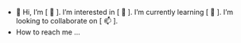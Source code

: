 - 👋 Hi, I’m [ 👀 ]. I’m interested in [ 🌱 ]. I’m currently learning [ 💞️ ]. I’m looking to collaborate on [ 📫 ].
- How to reach me ...

<!---
makabeus/makabeus is a ✨ special ✨ repository because its `README.md` (this file) appears on your GitHub profile.
You can click the Preview link to take a look at your changes.
--->
